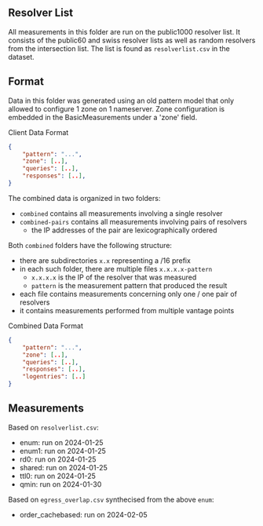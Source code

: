 

## Resolver List

All measurements in this folder are run on the public1000 resolver list.
It consists of the public60 and swiss resolver lists as well as random resolvers from the intersection list.
The list is found as `resolverlist.csv` in the dataset.

## Format

Data in this folder was generated using an old pattern model that only allowed
to configure 1 zone on 1 nameserver.
Zone configuration is embedded in the BasicMeasurements under a 'zone' field.

Client Data Format
```json
{
    "pattern": "...",
    "zone": [..],
    "queries": [..],
    "responses": [..],
}
```

The combined data is organized in two folders: 

- `combined` contains all measurements involving a single resolver
- `combined-pairs` contains all measurements involving pairs of resolvers
    - the IP addresses of the pair are lexicographically ordered

Both `combined` folders have the following structure:

- there are subdirectories `x.x` representing a /16 prefix
- in each such folder, there are multiple files `x.x.x.x-pattern`
    - `x.x.x.x` is the IP of the resolver that was measured
    - `pattern` is the measurement pattern that produced the result
- each file contains measurements concerning only one / one pair of resolvers
- it contains measurements performed from multiple vantage points
    

Combined Data Format
```json
{
    "pattern": "...",
    "zone": [..],
    "queries": [..],
    "responses": [..],
    "logentries": [..]
}
```

## Measurements

Based on `resolverlist.csv`:

- enum: run on 2024-01-25
- enum1: run on 2024-01-25
- rd0: run on 2024-01-25
- shared: run on 2024-01-25
- ttl0: run on 2024-01-25
- qmin: run on 2024-01-30

Based on `egress_overlap.csv` synthecised from the above `enum`:

- order_cachebased: run on 2024-02-05


